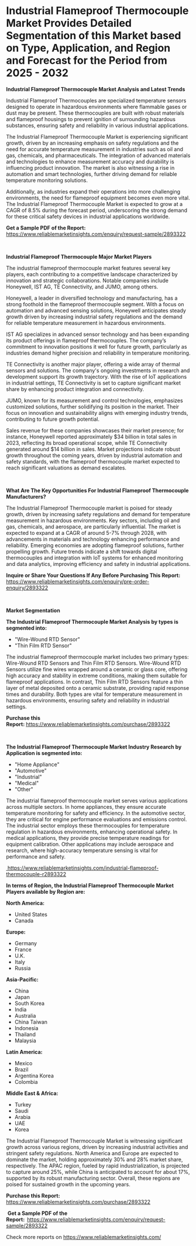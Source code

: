 <p><h1>Industrial Flameproof Thermocouple Market Provides Detailed Segmentation of this Market based on Type, Application, and Region and Forecast for the Period from 2025 - 2032</h1></p><p><strong>Industrial Flameproof Thermocouple Market Analysis and Latest Trends</strong></p>
<p><p>Industrial Flameproof Thermocouples are specialized temperature sensors designed to operate in hazardous environments where flammable gases or dust may be present. These thermocouples are built with robust materials and flameproof housings to prevent ignition of surrounding hazardous substances, ensuring safety and reliability in various industrial applications.</p><p>The Industrial Flameproof Thermocouple Market is experiencing significant growth, driven by an increasing emphasis on safety regulations and the need for accurate temperature measurement in industries such as oil and gas, chemicals, and pharmaceuticals. The integration of advanced materials and technologies to enhance measurement accuracy and durability is influencing product innovation. The market is also witnessing a rise in automation and smart technologies, further driving demand for reliable temperature monitoring solutions. </p><p>Additionally, as industries expand their operations into more challenging environments, the need for flameproof equipment becomes even more vital. The Industrial Flameproof Thermocouple Market is expected to grow at a CAGR of 8.5% during the forecast period, underscoring the strong demand for these critical safety devices in industrial applications worldwide.</p></p>
<p><strong>Get a Sample PDF of the Report:&nbsp;</strong> <a href="https://www.reliablemarketinsights.com/enquiry/request-sample/2893322?utm_campaign=1938&utm_medium=2&utm_source=Github&utm_content=ia&utm_term=15032025&utm_id=industrial-flameproof-thermocouple">https://www.reliablemarketinsights.com/enquiry/request-sample/2893322</a></p>
<p>&nbsp;</p>
<p><strong>Industrial Flameproof Thermocouple Major Market Players</strong></p>
<p><p>The industrial flameproof thermocouple market features several key players, each contributing to a competitive landscape characterized by innovation and strategic collaborations. Notable companies include Honeywell, IST AG, TE Connectivity, and JUMO, among others.</p><p>Honeywell, a leader in diversified technology and manufacturing, has a strong foothold in the flameproof thermocouple segment. With a focus on automation and advanced sensing solutions, Honeywell anticipates steady growth driven by increasing industrial safety regulations and the demand for reliable temperature measurement in hazardous environments. </p><p>IST AG specializes in advanced sensor technology and has been expanding its product offerings in flameproof thermocouples. The company’s commitment to innovation positions it well for future growth, particularly as industries demand higher precision and reliability in temperature monitoring.</p><p>TE Connectivity is another major player, offering a wide array of thermal sensors and solutions. The company's ongoing investments in research and development support its growth trajectory. With the rise of IoT applications in industrial settings, TE Connectivity is set to capture significant market share by enhancing product integration and connectivity.</p><p>JUMO, known for its measurement and control technologies, emphasizes customized solutions, further solidifying its position in the market. Their focus on innovation and sustainability aligns with emerging industry trends, contributing to future growth potential.</p><p>Sales revenue for these companies showcases their market presence; for instance, Honeywell reported approximately $34 billion in total sales in 2023, reflecting its broad operational scope, while TE Connectivity generated around $14 billion in sales. Market projections indicate robust growth throughout the coming years, driven by industrial automation and safety standards, with the flameproof thermocouple market expected to reach significant valuations as demand escalates.</p></p>
<p>&nbsp;</p>
<p><strong>What Are The Key Opportunities For Industrial Flameproof Thermocouple Manufacturers?</strong></p>
<p><p>The Industrial Flameproof Thermocouple market is poised for steady growth, driven by increasing safety regulations and demand for temperature measurement in hazardous environments. Key sectors, including oil and gas, chemicals, and aerospace, are particularly influential. The market is expected to expand at a CAGR of around 5-7% through 2028, with advancements in materials and technology enhancing performance and reliability. Emerging economies are adopting flameproof solutions, further propelling growth. Future trends indicate a shift towards digital thermocouples and integration with IoT systems for enhanced monitoring and data analytics, improving efficiency and safety in industrial applications.</p></p>
<p><strong>Inquire or Share Your Questions If Any Before Purchasing This Report:</strong> <a href="https://www.reliablemarketinsights.com/enquiry/pre-order-enquiry/2893322?utm_campaign=1938&utm_medium=2&utm_source=Github&utm_content=ia&utm_term=15032025&utm_id=industrial-flameproof-thermocouple">https://www.reliablemarketinsights.com/enquiry/pre-order-enquiry/2893322</a></p>
<p>&nbsp;</p>
<p><strong>Market Segmentation</strong></p>
<p><strong>The Industrial Flameproof Thermocouple Market Analysis by types is segmented into:</strong></p>
<p><ul><li>"Wire-Wound RTD Sensor"</li><li>"Thin Film RTD Sensor"</li></ul></p>
<p><p>The industrial flameproof thermocouple market includes two primary types: Wire-Wound RTD Sensors and Thin Film RTD Sensors. Wire-Wound RTD Sensors utilize fine wires wrapped around a ceramic or glass core, offering high accuracy and stability in extreme conditions, making them suitable for flameproof applications. In contrast, Thin Film RTD Sensors feature a thin layer of metal deposited onto a ceramic substrate, providing rapid response times and durability. Both types are vital for temperature measurement in hazardous environments, ensuring safety and reliability in industrial settings.</p></p>
<p><strong>Purchase this Report:&nbsp;</strong><a href="https://www.reliablemarketinsights.com/purchase/2893322?utm_campaign=1938&utm_medium=2&utm_source=Github&utm_content=ia&utm_term=15032025&utm_id=industrial-flameproof-thermocouple">https://www.reliablemarketinsights.com/purchase/2893322</a></p>
<p>&nbsp;</p>
<p><strong>The Industrial Flameproof Thermocouple Market Industry Research by Application is segmented into:</strong></p>
<p><ul><li>"Home Appliance"</li><li>"Automotive"</li><li>"Industrial"</li><li>"Medical"</li><li>"Other"</li></ul></p>
<p><p>The industrial flameproof thermocouple market serves various applications across multiple sectors. In home appliances, they ensure accurate temperature monitoring for safety and efficiency. In the automotive sector, they are critical for engine performance evaluations and emissions control. The industrial sector employs these thermocouples for temperature regulation in hazardous environments, enhancing operational safety. In medical applications, they provide precise temperature readings for equipment calibration. Other applications may include aerospace and research, where high-accuracy temperature sensing is vital for performance and safety.</p></p>
<p><a href="https://www.reliablemarketinsights.com/industrial-flameproof-thermocouple-r2893322?utm_campaign=1938&utm_medium=2&utm_source=Github&utm_content=ia&utm_term=15032025&utm_id=industrial-flameproof-thermocouple">&nbsp;https://www.reliablemarketinsights.com/industrial-flameproof-thermocouple-r2893322</a></p>
<p><strong>In terms of Region, the Industrial Flameproof Thermocouple Market Players available by Region are:</strong></p>
<p>
    <p> <strong> North America: </strong>
        <ul>
            <li>United States</li>
            <li>Canada</li>
        </ul>
        </p> 
    <p> <strong> Europe: </strong>
        <ul>
            <li>Germany</li>
            <li>France</li>
            <li>U.K.</li>
            <li>Italy</li>
            <li>Russia</li>
        </ul>
        </p> 
    <p> <strong> Asia-Pacific: </strong>
        <ul>
            <li>China</li>
            <li>Japan</li>
            <li>South Korea</li>
            <li>India</li>
            <li>Australia</li>
            <li>China Taiwan</li>
            <li>Indonesia</li>
            <li>Thailand</li>
            <li>Malaysia</li>
        </ul>
        </p> 
    <p> <strong> Latin America: </strong>
        <ul>
            <li>Mexico</li>
            <li>Brazil</li>
            <li>Argentina Korea</li>
            <li>Colombia</li>
        </ul>
        </p> 
    <p> <strong> Middle East & Africa: </strong>
        <ul>
            <li>Turkey</li>
            <li>Saudi</li>
            <li>Arabia</li>
            <li>UAE</li>
            <li>Korea</li>
        </ul>
    </p>
    </p>
<p><p>The Industrial Flameproof Thermocouple Market is witnessing significant growth across various regions, driven by increasing industrial activities and stringent safety regulations. North America and Europe are expected to dominate the market, holding approximately 30% and 28% market share, respectively. The APAC region, fueled by rapid industrialization, is projected to capture around 25%, while China is anticipated to account for about 17%, supported by its robust manufacturing sector. Overall, these regions are poised for sustained growth in the upcoming years.</p></p>
<p><strong>Purchase this Report: </strong><a href="https://www.reliablemarketinsights.com/purchase/2893322?utm_campaign=1938&utm_medium=2&utm_source=Github&utm_content=ia&utm_term=15032025&utm_id=industrial-flameproof-thermocouple">https://www.reliablemarketinsights.com/purchase/2893322</a></p>
<p>&nbsp;<strong>Get a Sample PDF of the Report:&nbsp;&nbsp;</strong><a href="https://www.reliablemarketinsights.com/enquiry/request-sample/2893322?utm_campaign=1938&utm_medium=2&utm_source=Github&utm_content=ia&utm_term=15032025&utm_id=industrial-flameproof-thermocouple">https://www.reliablemarketinsights.com/enquiry/request-sample/2893322</a></p>
<p><strong></strong></p>
<p>Check more reports on <a href="https://www.reliablemarketinsights.com/?utm_campaign=1938&utm_medium=2&utm_source=Github&utm_content=ia&utm_term=15032025&utm_id=industrial-flameproof-thermocouple">https://www.reliablemarketinsights.com/</a></p>